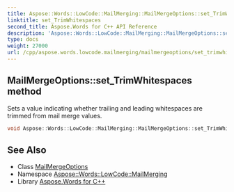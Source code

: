 ```yaml
---
title: Aspose::Words::LowCode::MailMerging::MailMergeOptions::set_TrimWhitespaces method
linktitle: set_TrimWhitespaces
second_title: Aspose.Words for C++ API Reference
description: 'Aspose::Words::LowCode::MailMerging::MailMergeOptions::set_TrimWhitespaces method. Sets a value indicating whether trailing and leading whitespaces are trimmed from mail merge values in C++.'
type: docs
weight: 27000
url: /cpp/aspose.words.lowcode.mailmerging/mailmergeoptions/set_trimwhitespaces/
---
```

## MailMergeOptions::set_TrimWhitespaces method


Sets a value indicating whether trailing and leading whitespaces are trimmed from mail merge values.

```cpp
void Aspose::Words::LowCode::MailMerging::MailMergeOptions::set_TrimWhitespaces(bool value)
```

## See Also

* Class [MailMergeOptions](../)
* Namespace [Aspose::Words::LowCode::MailMerging](../../)
* Library [Aspose.Words for C++](../../../)
